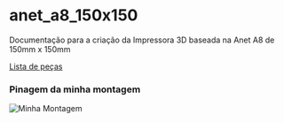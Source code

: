 # anet_a8_150x150
Documentação para a criação da Impressora 3D baseada na Anet A8 de 150mm x 150mm


[Lista de peças](https://docs.google.com/spreadsheets/d/166N1_jKjehIjcxCUM2Ibk8MToJvCky88ICG7slx1OKs/edit#gid=0)

### Pinagem da minha montagem
![Minha Montagem](/Pinout1.jpg "Minha Montagem")
